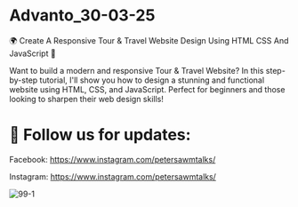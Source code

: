 # Advanto_30-03-25
🌍 Create A Responsive Tour & Travel Website Design Using HTML CSS And JavaScript 🚀

Want to build a modern and responsive Tour & Travel Website? In this step-by-step tutorial, I'll show you how to design a stunning and functional website using HTML, CSS, and JavaScript. Perfect for beginners and those looking to sharpen their web design skills!


# 📢 Follow us for updates:

Facebook: https://www.instagram.com/petersawmtalks/

Instagram: https://www.instagram.com/petersawmtalks/

![99-1](https://github.com/user-attachments/assets/3c1a24e3-582f-4872-99c7-e5e45108d390)


